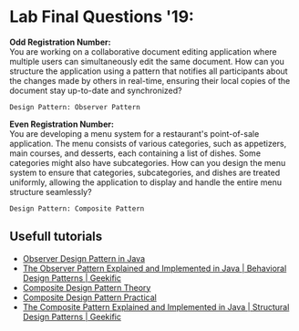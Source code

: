 # Lab Final Questions '19:

**Odd Registration Number:**  
You are working on a collaborative document editing application where multiple users can simultaneously edit the same document. How can you structure the application using a pattern that notifies all participants about the changes made by others in real-time, ensuring their local copies of the document stay up-to-date and synchronized?

`Design Pattern: Observer Pattern`

**Even Registration Number:**  
You are developing a menu system for a restaurant's point-of-sale application. The menu consists of various categories, such as appetizers, main courses, and desserts, each containing a list of dishes. Some categories might also have subcategories. How can you design the menu system to ensure that categories, subcategories, and dishes are treated uniformly, allowing the application to display and handle the entire menu structure seamlessly?

`Design Pattern: Composite Pattern`

## Usefull tutorials

- [Observer Design Pattern in Java](https://youtu.be/98DiwRp-KZk?si=Z19VownGqrlXCY3S)
- [The Observer Pattern Explained and Implemented in Java | Behavioral Design Patterns | Geekific](https://youtu.be/-oLDJ2dbadA?si=fD3sILEhAf5wTQVm)
- [Composite Design Pattern Theory](https://youtu.be/mp5lwolO-wM?si=hGlBY1hQ7D4LzPso)
- [Composite Design Pattern Practical](https://youtu.be/Q1jZ4TI6MF4?si=etFRgLjwvb1eGddQ)
- [The Composite Pattern Explained and Implemented in Java | Structural Design Patterns | Geekific](https://youtu.be/oo9AsGqnisk?si=E2SrzKFGu74GQRF1)

